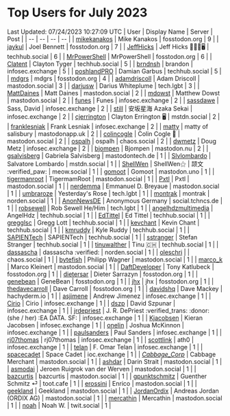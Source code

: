 # Top Users for July 2023
Last Updated: 07/24/2023 10:27:09 UTC
| User | Display Name | Server | Post |
| -- | -- | -- | -- |
| [mikekanakos](https://fosstodon.org/@mikekanakos) | Mike Kanakos | fosstodon.org | 9 |
| [jaykul](https://fosstodon.org/@jaykul) | Joel Bennett | fosstodon.org | 7 |
| [JeffHicks](https://techhub.social/@JeffHicks) | Jeff Hicks 🐶🎼🍷🖥️ | techhub.social | 6 |
| [MrPowerShell](https://fosstodon.org/@MrPowerShell) | MrPowerShell | fosstodon.org | 6 |
| [Clatent](https://techhub.social/@Clatent) | Clayton Tyger | techhub.social | 5 |
| [brndnsh](https://infosec.exchange/@brndnsh) | brandon | infosec.exchange | 5 |
| [poshlandPRO](https://techhub.social/@poshlandPRO) | Damian Garbus | techhub.social | 5 |
| [mdgrs](https://fosstodon.org/@mdgrs) | mdgrs | fosstodon.org | 4 |
| [adamdriscoll](https://mastodon.social/@adamdriscoll) | Adam Driscoll | mastodon.social | 3 |
| [dariusw](https://tech.lgbt/@dariusw) | Darius Whiteplume | tech.lgbt | 3 |
| [MattDaines](https://mastodon.social/@MattDaines) | Matt Daines | mastodon.social | 2 |
| [mdowst](https://mastodon.social/@mdowst) | Matthew Dowst | mastodon.social | 2 |
| [funes](https://infosec.exchange/@funes) | Funes | infosec.exchange | 2 |
| [sassdawe](https://infosec.exchange/@sassdawe) | Sass, David | infosec.exchange | 2 |
| [still](https://infosec.exchange/@still) | 安坂星海 Azaka Sekai | infosec.exchange | 2 |
| [cjerrington](https://mstdn.social/@cjerrington) | Clayton Errington 🖥️ | mstdn.social | 2 |
| [franklesniak](https://infosec.exchange/@franklesniak) | Frank Lesniak | infosec.exchange | 2 |
| [matty](https://mastodonapp.uk/@matty) | matty of salisbury | mastodonapp.uk | 2 |
| [colincogle](https://mastodon.social/@colincogle) | Colin Cogle 🔵 | mastodon.social | 2 |
| [ospalh](https://chaos.social/@ospalh) | ospalh | chaos.social | 2 |
| [dwmetz](https://infosec.exchange/@dwmetz) | Doug Metz | infosec.exchange | 2 |
| [bjompen](https://mastodon.nu/@bjompen) | Bjompen | mastodon.nu | 2 |
| [gsalvisberg](https://mastodontech.de/@gsalvisberg) | Gabriela Salvisberg | mastodontech.de | 1 |
| [Slvlombardo](https://mstdn.social/@Slvlombardo) | Salvatore Lombardo | mstdn.social | 1 |
| [ShellWen](https://meow.social/@ShellWen) | ShellWen⚝ | 颉文 :verified_paw: | meow.social | 1 |
| [gomoot](https://mastodon.uno/@gomoot) | Gomoot | mastodon.uno | 1 |
| [tigermanroot](https://mastodon.social/@tigermanroot) | TigermamRoot | mastodon.social | 1 |
| [Pxtl](https://mastodon.social/@Pxtl) | Pxtl | mastodon.social | 1 |
| [nerdemma](https://mastodon.social/@nerdemma) | Emmanuel D. Breyaue | mastodon.social | 1 |
| [umbraroze](https://tech.lgbt/@umbraroze) | Yesterday's Rose | tech.lgbt | 1 |
| [montrak](https://norden.social/@montrak) | montrak | norden.social | 1 |
| [AnonNewsDE](https://social.tchncs.de/@AnonNewsDE) | Anonymous Germany | social.tchncs.de | 1 |
| [robsewell](https://tech.lgbt/@robsewell) | Rob Sewell He/Him | tech.lgbt | 1 |
| [angelhdzmultimedia](https://techhub.social/@angelhdzmultimedia) | AngelHdz | techhub.social | 1 |
| [EdTittel](https://techhub.social/@EdTittel) | Ed Tittel | techhub.social | 1 |
| [gregglsc](https://techhub.social/@gregglsc) | Gregg Lott | techhub.social | 1 |
| [kevchant](https://techhub.social/@kevchant) | Kevin Chant | techhub.social | 1 |
| [kmruddy](https://techhub.social/@kmruddy) | Kyle Ruddy | techhub.social | 1 |
| [SAPIENTech](https://techhub.social/@SAPIENTech) | SAPIENTech | techhub.social | 1 |
| [sstranger](https://techhub.social/@sstranger) | Stefan Stranger | techhub.social | 1 |
| [tinuwalther](https://techhub.social/@tinuwalther) | Tinu 🇨🇭 | techhub.social | 1 |
| [dassascha](https://norden.social/@dassascha) | dassascha :verified: | norden.social | 1 |
| [oleschri](https://chaos.social/@oleschri) |  | chaos.social | 1 |
| [bytefish](https://mastodon.social/@bytefish) | Philipp Wagner | mastodon.social | 1 |
| [marco_k](https://mastodon.social/@marco_k) | Marco Kleinert | mastodon.social | 1 |
| [DaftDeveloper](https://fosstodon.org/@DaftDeveloper) | Tony Katlubeck | fosstodon.org | 1 |
| [dietersar](https://fosstodon.org/@dietersar) | Dieter Sarrazyn | fosstodon.org | 1 |
| [genebean](https://fosstodon.org/@genebean) | GeneBean | fosstodon.org | 1 |
| [jhx](https://fosstodon.org/@jhx) | jhx | fosstodon.org | 1 |
| [thedavecarroll](https://fosstodon.org/@thedavecarroll) | Dave Carroll | fosstodon.org | 1 |
| [davidshq](https://hachyderm.io/@davidshq) | Dave Mackey | hachyderm.io | 1 |
| [asjimene](https://infosec.exchange/@asjimene) | Andrew Jimenez | infosec.exchange | 1 |
| [Cirio](https://infosec.exchange/@Cirio) | Cirio | infosec.exchange | 1 |
| [dszp](https://infosec.exchange/@dszp) | David Szpunar | infosec.exchange | 1 |
| [jrdepriest](https://infosec.exchange/@jrdepriest) | J. R. DePriest :verified_trans: :donor: (she / her) :EA DATA. SF: | infosec.exchange | 1 |
| [Kjacobsen](https://infosec.exchange/@Kjacobsen) | Kieran Jacobsen | infosec.exchange | 1 |
| [onelin](https://infosec.exchange/@onelin) | Joshua McKinnon | infosec.exchange | 1 |
| [paulsanders](https://infosec.exchange/@paulsanders) | Paul Sanders | infosec.exchange | 1 |
| [rj07thomas](https://infosec.exchange/@rj07thomas) | rj07thomas | infosec.exchange | 1 |
| [scottlink](https://infosec.exchange/@scottlink) | ath0 | infosec.exchange | 1 |
| [telan](https://infosec.exchange/@telan) | F. Omar Telan | infosec.exchange | 1 |
| [spacecadet](https://ioc.exchange/@spacecadet) | Space Cadet | ioc.exchange | 1 |
| [_Cabbage_Corp_](https://mastodon.social/@_Cabbage_Corp_) | Cabbage Merchant | mastodon.social | 1 |
| [ashdar](https://mastodon.social/@ashdar) | Darin Strait | mastodon.social | 1 |
| [asmodai](https://mastodon.social/@asmodai) | Jeroen Ruigrok van der Werven | mastodon.social | 1 |
| [bazcurtis](https://mastodon.social/@bazcurtis) | bazcurtis | mastodon.social | 1 |
| [gpunktschmitz](https://toot.cafe/@gpunktschmitz) | Guenther Schmitz ⏎ | toot.cafe | 1 |
| [erossini](https://mastodon.social/@erossini) | Enrico | mastodon.social | 1 |
| [geekland](https://mastodon.social/@geekland) | Geekland | mastodon.social | 1 |
| [JordanOrdix](https://mastodon.social/@JordanOrdix) | Andreas Jordan (ORDIX AG) | mastodon.social | 1 |
| [mercathin](https://mastodon.social/@mercathin) | Mercathin | mastodon.social | 1 |
| [noah](https://twit.social/@noah) | Noah W. | twit.social | 1 |
